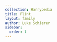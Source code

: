 ```yaml
---
collection: Harrypedia
title: Flint
layout: family
author: Luke Schierer
sidebar:
  order: 1
---
```

